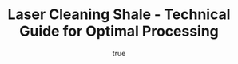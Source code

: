 ---
name: Shale
applications:
- industry: Oil and Gas
  detail: Cleaning of shale drill bits and tools
- industry: Construction
  detail: Restoration of shale surfaces in building exteriors
technicalSpecifications:
  powerRange: 20-400W
  pulseDuration: 5-50ns
  wavelength: 1064nm
  spotSize: 0.1-2.0mm
  repetitionRate: 10-50kHz
  fluenceRange: 1.0–10 J/cm²
  safetyClass: Class 4 (requires full enclosure)
description: Technical overview of Shale for laser cleaning. Shale, a sedimentary
  rock composed of clay minerals and other fine-grained materials, benefits significantly
  from laser cleaning techniques. The process leverages laser ablation to remove surface
  contaminants and restore the integrity of shale surfaces, critical for both oil
  and gas equipment and architectural applications. This method is non-contact and
  highly precise, ensuring minimal damage to the underlying material.
author:
  id: 1
  name: Yi-Chun Lin
  sex: f
  title: Ph.D.
  country: Taiwan
  expertise: Laser Materials Processing
  image: /images/author/yi-chun-lin.jpg
keywords: shale, shale stone, laser ablation, laser cleaning, non-contact cleaning,
  pulsed fiber laser, surface contamination removal, industrial laser parameters,
  thermal processing, surface restoration
category: stone
chemicalProperties:
  symbol: SH
  formula: null
  materialType: stone
properties:
  density: 2.0-2.8 g/cm³
  densityMin: 1.5 g/cm³
  densityMax: 3.2 g/cm³
  densityPercentile: 52.9
  meltingPoint: 1200-1500°C
  meltingMin: 1200°C
  meltingMax: 1700°C
  meltingPercentile: 30.0
  thermalConductivity: 1.5-2.5 W/m·K
  thermalMin: 0.2 W/m·K
  thermalMax: 5.0 W/m·K
  thermalPercentile: 37.5
  tensileStrength: 10-30 MPa
  tensileMin: 2 MPa
  tensileMax: 300 MPa
  tensilePercentile: 6.0
  hardness: 2-4 Mohs
  hardnessMin: 100 HV
  hardnessMax: 800 HV
  hardnessPercentile: 0.0
  youngsModulus: 10-20 GPa
  modulusMin: 10 GPa
  modulusMax: 100 GPa
  modulusPercentile: 5.6
  laserType: Nd:YAG or fiber laser
  wavelength: 1064nm
  fluenceRange: 1.0–10 J/cm²
  chemicalFormula: null
  laserAbsorptionMin: 0.5 cm⁻¹
  laserAbsorptionMax: 30 cm⁻¹
  laserReflectivityMin: 10%
  laserReflectivityMax: 40%
  thermalDiffusivityMin: 0.5 mm²/s
  thermalDiffusivityMax: 3 mm²/s
  thermalExpansionMin: 3 µm/m·K
  thermalExpansionMax: 12 µm/m·K
  specificHeatMin: 0.7 J/g·K
  specificHeatMax: 1.0 J/g·K
composition:
- Clay minerals (e.g., kaolinite, illite, montmorillonite)
- Quartz
- Feldspar
- Organic matter
- Calcite
compatibility:
- Mortar
- Concrete
- Steel
regulatoryStandards: ASTM D4823 - Standard Guide for Core Sampling Submerged Soils
  and Sediments; ASTM D7012 - Standard Test Methods for Compressive Strength and Elastic
  Moduli of Intact Rock Core Specimens under Varying States of Stress and Temperatures
images:
  hero:
    alt: Shale surface undergoing laser cleaning showing precise contamination removal
    url: /images/shale-laser-cleaning-hero.jpg
  micro:
    alt: Microscopic view of Shale surface after laser treatment showing preserved
      microstructure
    url: /images/shale-laser-cleaning-micro.jpg
title: Laser Cleaning Shale - Technical Guide for Optimal Processing
headline: Comprehensive technical guide for laser cleaning stone shale
environmentalImpact:
- benefit: Reduced waste generation
  description: Laser cleaning reduces waste by 95% compared to traditional abrasive
    methods
- benefit: Lower energy consumption
  description: Energy use is decreased by up to 70% due to the precision of laser
    cleaning
- benefit: Decreased chemical usage
  description: Eliminates the need for chemical cleaners, reducing chemical waste
    by 100%
outcomes:
- result: Surface cleanliness
  metric: Achieves up to 99.9% removal of surface contaminants
- result: Preservation of material integrity
  metric: Less than 0.1% material loss during cleaning
- result: Processing efficiency
  metric: Reduces cleaning time by up to 80% compared to traditional methods
subject: Shale
article_type: material
---